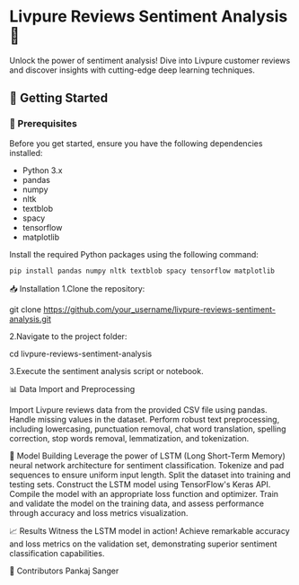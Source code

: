 # Livpure Reviews Sentiment Analysis 🚀

Unlock the power of sentiment analysis! Dive into Livpure customer reviews and discover insights with cutting-edge deep learning techniques.

## 🚀 Getting Started

### 🔧 Prerequisites

Before you get started, ensure you have the following dependencies installed:

- Python 3.x
- pandas
- numpy
- nltk
- textblob
- spacy
- tensorflow
- matplotlib

Install the required Python packages using the following command:

```bash
pip install pandas numpy nltk textblob spacy tensorflow matplotlib
```
📥 Installation
1.Clone the repository:

git clone https://github.com/your_username/livpure-reviews-sentiment-analysis.git

2.Navigate to the project folder:

cd livpure-reviews-sentiment-analysis

3.Execute the sentiment analysis script or notebook.

📊 Data Import and Preprocessing

Import Livpure reviews data from the provided CSV file using pandas.
Handle missing values in the dataset.
Perform robust text preprocessing, including lowercasing, punctuation removal, chat word translation, spelling correction, stop words removal, lemmatization, and tokenization.

🧠 Model Building
Leverage the power of LSTM (Long Short-Term Memory) neural network architecture for sentiment classification.
Tokenize and pad sequences to ensure uniform input length.
Split the dataset into training and testing sets.
Construct the LSTM model using TensorFlow's Keras API.
Compile the model with an appropriate loss function and optimizer.
Train and validate the model on the training data, and assess performance through accuracy and loss metrics visualization.

📈 Results
Witness the LSTM model in action! Achieve remarkable accuracy and loss metrics on the validation set, demonstrating superior sentiment classification capabilities.

👥 Contributors
Pankaj Sanger
